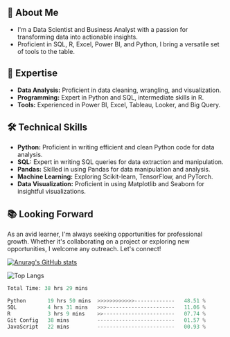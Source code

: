## 📝 About Me
- I'm a Data Scientist and Business Analyst with a passion for transforming data into actionable insights. 
- Proficient in SQL, R, Excel, Power BI, and Python, I bring a versatile set of tools to the table.

## 💼 Expertise
- **Data Analysis:** Proficient in data cleaning, wrangling, and visualization.
- **Programming:** Expert in Python and SQL, intermediate skills in R.
- **Tools:** Experienced in Power BI, Excel, Tableau, Looker, and Big Query.

## 🛠️ Technical Skills
- **Python:** Proficient in writing efficient and clean Python code for data analysis.
- **SQL:** Expert in writing SQL queries for data extraction and manipulation.
- **Pandas:** Skilled in using Pandas for data manipulation and analysis.
- **Machine Learning:** Exploring Scikit-learn, TensorFlow, and PyTorch.
- **Data Visualization:** Proficient in using Matplotlib and Seaborn for insightful visualizations.
  
## 📚 Looking Forward
As an avid learner, I'm always seeking opportunities for professional growth. Whether it's collaborating on a project or exploring new opportunities, I welcome any outreach. Let's connect!


[![Anurag's GitHub stats](https://github-readme-stats.vercel.app/api?username=James-Muguro&show_icons=true&theme=radical&hide_rank=true)](https://github.com/James-Muguro)


![Top Langs](https://github-readme-stats.vercel.app/api/top-langs/?username=James-Muguro&hide_progress=true&layout=compact&langs_count=8)


<!--START_SECTION:waka-->

```rust
Total Time: 38 hrs 29 mins

Python       19 hrs 50 mins  >>>>>>>>>>>>-------------   48.51 %
SQL          4 hrs 31 mins   >>>----------------------   11.06 %
R            3 hrs 9 mins    >>-----------------------   07.74 %
Git Config   38 mins         -------------------------   01.57 %
JavaScript   22 mins         -------------------------   00.93 %
```

<!--END_SECTION:waka-->


<!--
**Kamande-254/Kamande-254** is a ✨ _special_ ✨ repository because its `README.md` (this file) appears on your GitHub profile.

Here are some ideas to get you started:

- 🔭 I’m currently working on ...
- 🌱 I’m currently learning ...
- 👯 I’m looking to collaborate on ...
- 🤔 I’m looking for help with ...
- 💬 Ask me about ...
- 📫 How to reach me: ...
- 😄 Pronouns: ...
- ⚡ Fun fact: ...
-->

